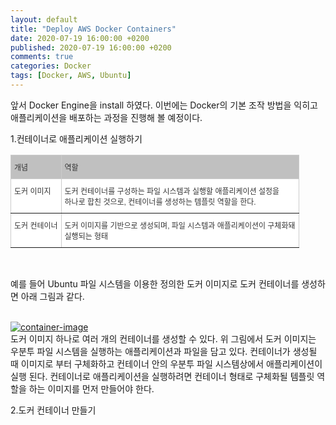 ```yaml
---
layout: default
title: "Deploy AWS Docker Containers"
date: 2020-07-19 16:00:00 +0200
published: 2020-07-19 16:00:00 +0200
comments: true
categories: Docker
tags: [Docker, AWS, Ubuntu]
---
```


앞서 Docker Engine을 install 하였다. 이번에는 Docker의 기본 조작 방법을 익히고
애플리케이션을 배포하는 과정을 진행해 볼 예정이다.

<!--more-->

1.컨테이너로 애플리케이션 실행하기

<style type="text/css">
.tg  {border-collapse:collapse;border-color:#ccc;border-spacing:0;}
.tg td{background-color:#fff;border-color:#ccc;border-style:solid;border-width:1px;color:#333;
  font-family:Arial, sans-serif;font-size:14px;overflow:hidden;padding:10px 5px;word-break:normal;}
.tg th{background-color:#f0f0f0;border-color:#ccc;border-style:solid;border-width:1px;color:#333;
  font-family:Arial, sans-serif;font-size:14px;font-weight:normal;overflow:hidden;padding:10px 5px;word-break:normal;}
.tg .tg-dgfm{background-color:#c0c0c0;border-color:inherit;font-size:12px;text-align:left;vertical-align:top}
.tg .tg-73a0{border-color:inherit;font-size:12px;text-align:left;vertical-align:top}
</style>
<table class="tg" style="margin-left: auto;margin-right: auto;">
<thead>
  <tr>
    <th class="tg-dgfm">개념</th>
    <th class="tg-dgfm">역할</th>
  </tr>
</thead>
<tbody>
  <tr>
    <td class="tg-73a0">도커 이미지<br></td>
    <td class="tg-73a0">도커 컨테이너를 구성하는 파일 시스템과 실행할 애플리케이션 설정을<br>하나로 합친 것으로, 컨테이너를 생성하는 템플릿 역할을 한다.</td>
  </tr>
  <tr>
    <td class="tg-73a0">도커 컨테이너</td>
    <td class="tg-73a0">도커 이미지를 기반으로 생성되며, 파일 시스템과 애플리케이션이 구체화돼<br>실행되는 형태</td>
  </tr>
</tbody>
</table>
<br>

예를 들어 Ubuntu 파일 시스템을 이용한 정의한 도커 이미지로 도커 컨테이너를 생성하면 아래 그림과 같다.

<br>
<a href="/assets/images/{{page.id}}/container-and-image.jpg"> <img
	class="center-block img-responsive"
	src="/assets/images/{{page.id}}/container-and-image.jpg" alt="container-image"/>
</a>

<br>
도커 이미지 하나로 여러 개의 컨테이너를 생성할 수 있다.
위 그림에서 도커 이미지는 우분투 파일 시스템을 실행하는 애플리케이션과 파일을 담고 있다.
컨테이너가 생성될 때 이미지로 부터 구체화하고 컨테이너 안의 우분투 파일 시스템상에서 애플리케이션이 실행 된다.
컨테이너로 애플리케이션을 실행하려면 컨테이너 형태로 구체화될 템플릿 역할을 하는 이미지를 먼저 만들어야 한다.
<br>

2.도커 컨테이너 만들기


